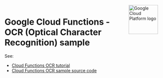 <img src="https://avatars2.githubusercontent.com/u/2810941?v=3&s=96" alt="Google Cloud Platform logo" title="Google Cloud Platform" align="right" height="96" width="96"/>

# Google Cloud Functions - OCR (Optical Character Recognition) sample

See:

* [Cloud Functions OCR tutorial][tutorial]
* [Cloud Functions OCR sample source code][code]

[tutorial]: https://cloud.google.com/functions/docs/tutorials/ocr
[code]: app/main.py
